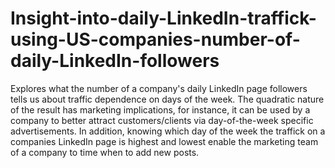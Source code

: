 # Insight-into-daily-LinkedIn-traffick-using-US-companies-number-of-daily-LinkedIn-followers
Explores what the number of a company's daily LinkedIn page followers tells us about traffic dependence on days of the week. The quadratic nature of the result has marketing implications, for instance, it can be used by a company to better attract customers/clients via day-of-the-week specific advertisements.
In addition, knowing which day of the week the traffick on a companies LinkedIn page is highest and lowest enable the marketing team of a company to time when to add new posts.

